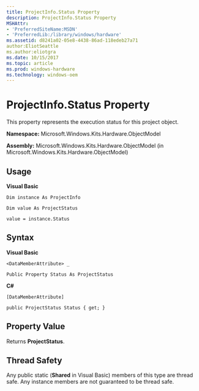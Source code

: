 ```yaml
---
title: ProjectInfo.Status Property
description: ProjectInfo.Status Property
MSHAttr:
- 'PreferredSiteName:MSDN'
- 'PreferredLib:/library/windows/hardware'
ms.assetid: d8241a02-05e8-4438-86ad-118edeb27a71
author:EliotSeattle
ms.author:eliotgra
ms.date: 10/15/2017
ms.topic: article
ms.prod: windows-hardware
ms.technology: windows-oem
---
```


# ProjectInfo.Status Property


This property represents the execution status for this project object.

**Namespace:** Microsoft.Windows.Kits.Hardware.ObjectModel

**Assembly:** Microsoft.Windows.Kits.Hardware.ObjectModel (in Microsoft.Windows.Kits.Hardware.ObjectModel)

## <span id="Usage"></span><span id="usage"></span><span id="USAGE"></span>Usage


**Visual Basic**

`Dim instance As ProjectInfo`

`Dim value As ProjectStatus`

`value = instance.Status`

## <span id="Syntax"></span><span id="syntax"></span><span id="SYNTAX"></span>Syntax


**Visual Basic**

`<DataMemberAttribute> _`

`Public Property Status As ProjectStatus`

**C#**

`[DataMemberAttribute]`

`public ProjectStatus Status { get; }`

## <span id="Property_Value"></span><span id="property_value"></span><span id="PROPERTY_VALUE"></span>Property Value


Returns **ProjectStatus**.

## <span id="Thread_Safety"></span><span id="thread_safety"></span><span id="THREAD_SAFETY"></span>Thread Safety


Any public static (**Shared** in Visual Basic) members of this type are thread safe. Any instance members are not guaranteed to be thread safe.

 

 






